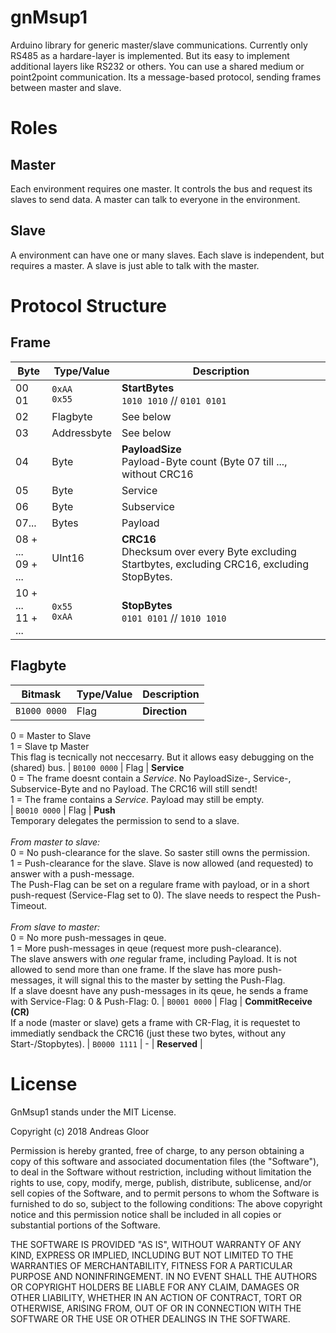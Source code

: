 # gnMsup1
Arduino library for generic master/slave communications.
Currently only RS485 as a hardare-layer is implemented. But its easy to implement additional layers like RS232 or others. You can use a shared medium or point2point communication.
Its a message-based protocol, sending frames between master and slave.

# Roles
## Master
Each environment requires one master. It controls the bus and request its slaves to send data. A master can talk to everyone in the environment.

## Slave
A environment can have one or many slaves. Each slave is independent, but requires a master. A slave is just able to talk with the master.

# Protocol Structure
## Frame
| Byte | Type/Value | Description |
| --- | --- | --- |
| 00<br/>01 | `0xAA`<br/>`0x55` | __StartBytes__<br/>`1010 1010` // `0101 0101` |
| 02 | Flagbyte | See below |
| 03 | Addressbyte | See below |
| 04 | Byte | **PayloadSize**<br/>Payload-Byte count (Byte 07 till ..., without CRC16 |
| 05 | Byte | Service |
| 06 | Byte | Subservice |
| 07... | Bytes | Payload |
| 08 + ...<br/>09 + ... | UInt16 | **CRC16**<br/>Dhecksum over every Byte excluding Startbytes, excluding CRC16, excluding StopBytes. |
| 10 + ...<br/>11 + ... | `0x55`<br/>`0xAA` | **StopBytes**<br/>`0101 0101` // `1010 1010` |

## Flagbyte
| Bitmask | Type/Value | Description |
| --- | --- | --- |
| `B1000 0000` | Flag |	**Direction**<br/>
0 = Master to Slave<br/>
1 = Slave tp Master<br/>
This flag is tecnically not neccesarry. But it allows easy debugging on the (shared) bus.
| `B0100 0000` | Flag |	**Service**<br/>
0 = The frame doesnt contain a _Service_. No PayloadSize-, Service-, Subservice-Byte and no Payload. The CRC16 will still sendt!<br/>
1 = The frame contains a _Service_. Payload may still be empty.<br/>
| `B0010 0000` | Flag |	**Push**<br/>
Temporary delegates the permission to send to a slave.<br/>
<br/>
_From master to slave:_<br/>
0 = No push-clearance for the slave. So saster still owns the permission.<br/>
1 = Push-clearance for the slave. Slave is now allowed (and requested) to answer with a push-message.<br/>
The Push-Flag can be set on a regulare frame with payload, or in a short push-request (Service-Flag set to 0).
The slave needs to respect the Push-Timeout.<br/>
<br/>
_From slave to master:_<br/>
0 = No more push-messages in qeue.<br/>
1 = More push-messages in qeue (request more push-clearance).<br/>
The slave answers with _one_ regular frame, including Payload. It is not allowed to send more than one frame. If the slave has more push-messages, it will signal this to the master by setting the Push-Flag.<br/>
If a slave doesnt have any push-messages in its qeue, he sends a frame with Service-Flag: 0 & Push-Flag: 0.
| `B0001 0000` | Flag |	**CommitReceive (CR)**<br/>
If a node (master or slave) gets a frame with CR-Flag, it is requestet to immediatly sendback the CRC16 (just these two bytes, without any Start-/Stopbytes).
| `B0000 1111` | - |	**Reserved** |


# License
GnMsup1 stands under the MIT License.

Copyright (c) 2018 Andreas Gloor

Permission is hereby granted, free of charge, to any person obtaining a copy of this software and associated documentation files (the "Software"), to deal in the Software without restriction, including without limitation the rights to use, copy, modify, merge, publish, distribute, sublicense, and/or sell copies of the Software, and to permit persons to whom the Software is furnished to do so, subject to the following conditions: The above copyright notice and this permission notice shall be included in all copies or substantial portions of the Software.

THE SOFTWARE IS PROVIDED "AS IS", WITHOUT WARRANTY OF ANY KIND, EXPRESS OR IMPLIED, INCLUDING BUT NOT LIMITED TO THE WARRANTIES OF MERCHANTABILITY, FITNESS FOR A PARTICULAR PURPOSE AND NONINFRINGEMENT. IN NO EVENT SHALL THE AUTHORS OR COPYRIGHT HOLDERS BE LIABLE FOR ANY CLAIM, DAMAGES OR OTHER LIABILITY, WHETHER IN AN ACTION OF CONTRACT, TORT OR OTHERWISE, ARISING FROM, OUT OF OR IN CONNECTION WITH THE SOFTWARE OR THE USE OR OTHER DEALINGS IN THE SOFTWARE.

